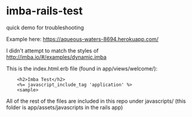 # imba-rails-test
quick demo for troubleshooting

Example here: https://aqueous-waters-8694.herokuapp.com/

I didn't attempt to match the styles of http://imba.io/#/examples/dynamic.imba

This is the index.html.erb file (found in app/views/welcome/):
```
    <h2>Imba Test</h2>
    <%= javascript_include_tag 'application' %>
    <sample>
```
All of the rest of the files are included in this repo under javascripts/ (this folder is app/assets/javascripts in the rails app)

